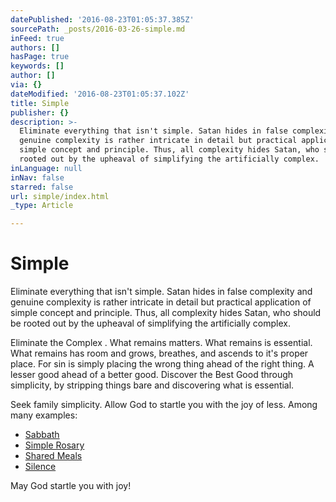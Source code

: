 ```yaml
---
datePublished: '2016-08-23T01:05:37.385Z'
sourcePath: _posts/2016-03-26-simple.md
inFeed: true
authors: []
hasPage: true
keywords: []
author: []
via: {}
dateModified: '2016-08-23T01:05:37.102Z'
title: Simple
publisher: {}
description: >-
  Eliminate everything that isn't simple. Satan hides in false complexity and
  genuine complexity is rather intricate in detail but practical application of
  simple concept and principle. Thus, all complexity hides Satan, who should be
  rooted out by the upheaval of simplifying the artificially complex.
inLanguage: null
inNav: false
starred: false
url: simple/index.html
_type: Article

---
```

# Simple

Eliminate everything that isn't simple. Satan hides in false complexity and genuine complexity is rather intricate in detail but practical application of simple concept and principle. Thus, all complexity hides Satan, who should be rooted out by the upheaval of simplifying the artificially complex.

Eliminate the Complex . What remains matters. What remains is essential. What remains has room and grows, breathes, and ascends to it's proper place. For sin is simply placing the wrong thing ahead of the right thing. A lesser good ahead of a better good. Discover the Best Good through simplicity, by stripping things bare and discovering what is essential.

Seek family simplicity. Allow God to startle you with the joy of less. Among many examples:

* [Sabbath][0]
* [Simple Rosary][1]
* [Shared Meals][2]
* [Silence][3]

May God startle you with joy!

[0]: http://ourholyconception.org/when-is-six-greater-than-seven/
[1]: http://ourholyconception.org/the-simple-rosary/
[2]: http://ourholyconception.org/break-bread-together-twice-daily/
[3]: http://ourholyconception.org/cultivate-silence/